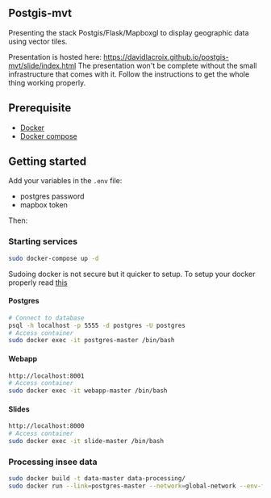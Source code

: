 ## Postgis-mvt
Presenting the stack Postgis/Flask/Mapboxgl to display geographic data using vector tiles.

Presentation is hosted here: https://davidlacroix.github.io/postgis-mvt/slide/index.html
The presentation won't be complete without the small infrastructure that comes with it. Follow the instructions to get the whole thing working properly.

## Prerequisite
* [Docker](https://www.docker.com/get-started)
* [Docker compose](https://docs.docker.com/compose/install/)

## Getting started
Add your variables in the `.env` file:
* postgres password
* mapbox token 

Then:

### Starting services
```sh
sudo docker-compose up -d
```
Sudoing docker is not secure but it quicker to setup. To setup your docker properly read [this](https://docs.docker.com/install/linux/linux-postinstall/#manage-docker-as-a-non-root-user)

#### Postgres
```sh
# Connect to database
psql -h localhost -p 5555 -d postgres -U postgres
# Access container
sudo docker exec -it postgres-master /bin/bash
```

#### Webapp
```sh
http://localhost:8001
# Access container
sudo docker exec -it webapp-master /bin/bash
```

#### Slides
```sh
http://localhost:8000
# Access container
sudo docker exec -it slide-master /bin/bash
```

### Processing insee data
```sh
sudo docker build -t data-master data-processing/
sudo docker run --link=postgres-master --network=global-network --env-file .env -it data-master
```

